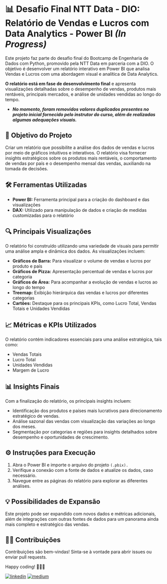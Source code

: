 # 📊 Desafio Final NTT Data - DIO: <br> Relatório de Vendas e Lucros com Data Analytics - Power BI ***(In Progress)***

Este projeto faz parte do desafio final do Bootcamp de Engenharia de Dados com Python, promovido pela NTT Data em parceria com a DIO. O objetivo é desenvolver um relatório interativo em Power BI que analisa Vendas e Lucros com uma abordagem visual e analítica de Data Analytics.

**O relatório está em fase de desenvolvimento final** e apresenta visualizações detalhadas sobre o desempenho de vendas, produtos mais rentáveis, principais mercados, e análise de unidades vendidas ao longo do tempo. 
- ***No momento, foram removidos valores duplicados presentes no projeto inicial fornecido pelo instrutor do curso, além de realizadas algumas adequações visuais.***

## 🎯 Objetivo do Projeto
Criar um relatório que possibilite a análise dos dados de vendas e lucros por meio de gráficos intuitivos e interativos. O relatório visa fornecer insights estratégicos sobre os produtos mais rentáveis, o comportamento de vendas por país e o desempenho mensal das vendas, auxiliando na tomada de decisões.

## 🛠️ Ferramentas Utilizadas
- **Power BI:** Ferramenta principal para a criação do dashboard e das visualizações
- **DAX:** Utilizado para manipulação de dados e criação de medidas customizadas para o relatório

## 🔍 Principais Visualizações
O relatório foi construído utilizando uma variedade de visuais para permitir uma análise ampla e dinâmica dos dados. As visualizações incluem:

- **Gráficos de Barra:** Para visualizar o volume de vendas e lucros por produto e país
- **Gráficos de Pizza:** Apresentação percentual de vendas e lucros por categoria
- **Gráficos de Área:** Para acompanhar a evolução de vendas e lucros ao longo do tempo
- **Treemap:** Exibição hierárquica das vendas e lucros por diferentes categorias
- **Cartões:** Destaque para os principais KPIs, como Lucro Total, Vendas Totais e Unidades Vendidas

## 📈 Métricas e KPIs Utilizados
O relatório contém indicadores essenciais para uma análise estratégica, tais como:

- Vendas Totais
- Lucro Total
- Unidades Vendidas
- Margem de Lucro

## 📊 Insights Finais
Com a finalização do relatório, os principais insights incluem:

- Identificação dos produtos e países mais lucrativos para direcionamento estratégico de vendas.
- Análise sazonal das vendas com visualização das variações ao longo dos meses.
- Segmentação por categorias e regiões para insights detalhados sobre desempenho e oportunidades de crescimento.

## ⚙️ Instruções para Execução
1. Abra o Power BI e importe o arquivo do projeto `(.pbix).`
2. Verifique a conexão com a fonte de dados e atualize os dados, caso necessário.
3. Navegue entre as páginas do relatório para explorar as diferentes análises.

## 💡 Possibilidades de Expansão
Este projeto pode ser expandido com novos dados e métricas adicionais, além de integrações com outras fontes de dados para um panorama ainda mais completo e estratégico das vendas.

## 🤝🏽 Contribuições
Contribuições são bem-vindas! Sinta-se à vontade para abrir issues ou enviar pull requests.

Happy coding! 👩🏽‍💻

[![linkedin](https://img.shields.io/badge/-LinkedIn-%230077B5?style=for-the-badge&logo=linkedin&logoColor=white)](https://www.linkedin.com/in/datavizwithfer/) 
[![medium](https://img.shields.io/badge/Medium-12100E?style=for-the-badge&logo=medium&logoColor=white)](https://medium.com/@DataVizWithFer)


